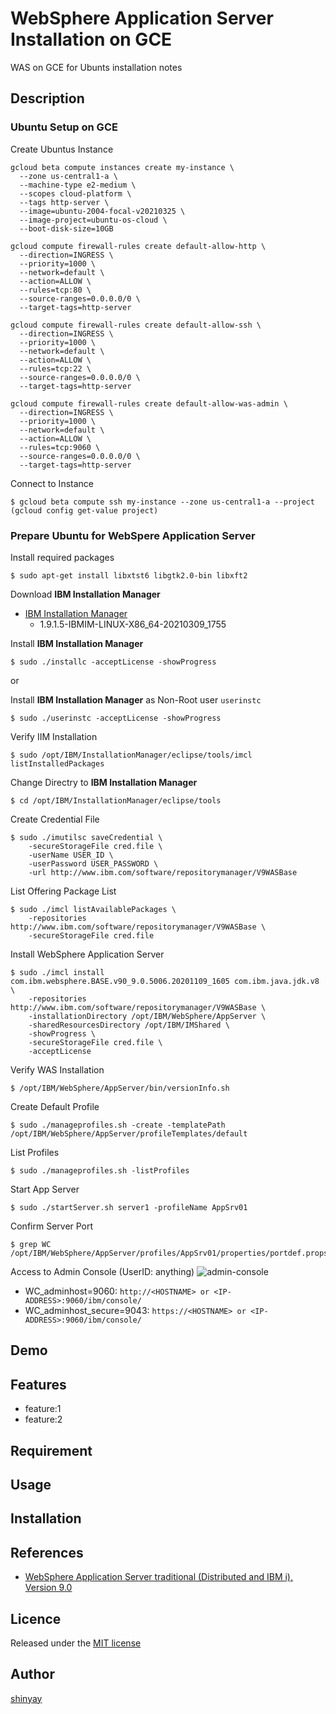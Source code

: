 # WebSphere Application Server Installation on GCE

WAS on GCE for Ubunts installation notes

## Description
### Ubuntu Setup on GCE
Create Ubuntus Instance
```
gcloud beta compute instances create my-instance \
  --zone us-central1-a \
  --machine-type e2-medium \
  --scopes cloud-platform \
  --tags http-server \
  --image=ubuntu-2004-focal-v20210325 \
  --image-project=ubuntu-os-cloud \
  --boot-disk-size=10GB

gcloud compute firewall-rules create default-allow-http \
  --direction=INGRESS \
  --priority=1000 \
  --network=default \
  --action=ALLOW \
  --rules=tcp:80 \
  --source-ranges=0.0.0.0/0 \
  --target-tags=http-server

gcloud compute firewall-rules create default-allow-ssh \
  --direction=INGRESS \
  --priority=1000 \
  --network=default \
  --action=ALLOW \
  --rules=tcp:22 \
  --source-ranges=0.0.0.0/0 \
  --target-tags=http-server

gcloud compute firewall-rules create default-allow-was-admin \
  --direction=INGRESS \
  --priority=1000 \
  --network=default \
  --action=ALLOW \
  --rules=tcp:9060 \
  --source-ranges=0.0.0.0/0 \
  --target-tags=http-server
```

Connect to Instance
```
$ gcloud beta compute ssh my-instance --zone us-central1-a --project (gcloud config get-value project)
```

### Prepare Ubuntu for WebSpere Application Server
Install required packages
```
$ sudo apt-get install libxtst6 libgtk2.0-bin libxft2
```

Download **IBM Installation Manager**
- [IBM Installation Manager](https://www.ibm.com/support/fixcentral/swg/selectFixes?parent=ibm%7ERational&product=ibm/Rational/IBM+Installation+Manager&release=All&platform=Linux&function=all)
  - 1.9.1.5-IBMIM-LINUX-X86_64-20210309_1755 

Install **IBM Installation Manager**
```
$ sudo ./installc -acceptLicense -showProgress
```

or

Install **IBM Installation Manager** as Non-Root user `userinstc`

```
$ sudo ./userinstc -acceptLicense -showProgress
```

Verify IIM Installation
```
$ sudo /opt/IBM/InstallationManager/eclipse/tools/imcl listInstalledPackages
```

Change Directry to **IBM Installation Manager**
```
$ cd /opt/IBM/InstallationManager/eclipse/tools
```

Create Credential File
```
$ sudo ./imutilsc saveCredential \
    -secureStorageFile cred.file \
    -userName USER_ID \
    -userPassword USER_PASSWORD \
    -url http://www.ibm.com/software/repositorymanager/V9WASBase
```

List Offering Package List
```
$ sudo ./imcl listAvailablePackages \
    -repositories http://www.ibm.com/software/repositorymanager/V9WASBase \
    -secureStorageFile cred.file
```

Install WebSphere Application Server
```
$ sudo ./imcl install com.ibm.websphere.BASE.v90_9.0.5006.20201109_1605 com.ibm.java.jdk.v8 \
    -repositories http://www.ibm.com/software/repositorymanager/V9WASBase \
    -installationDirectory /opt/IBM/WebSphere/AppServer \
    -sharedResourcesDirectory /opt/IBM/IMShared \
    -showProgress \
    -secureStorageFile cred.file \
    -acceptLicense
```

Verify WAS Installation
```
$ /opt/IBM/WebSphere/AppServer/bin/versionInfo.sh
```

Create Default Profile
```
$ sudo ./manageprofiles.sh -create -templatePath /opt/IBM/WebSphere/AppServer/profileTemplates/default
```

List Profiles
```
$ sudo ./manageprofiles.sh -listProfiles
```

Start App Server
```
$ sudo ./startServer.sh server1 -profileName AppSrv01
```

Confirm Server Port
```
$ grep WC /opt/IBM/WebSphere/AppServer/profiles/AppSrv01/properties/portdef.props
```

Access to Admin Console (UserID: anything)
![admin-console](https://user-images.githubusercontent.com/3072734/114355053-fd840c80-9ba9-11eb-9e4f-d65699e89b16.png)
- WC_adminhost=9060: `http://<HOSTNAME> or <IP-ADDRESS>:9060/ibm/console/`
- WC_adminhost_secure=9043: `https://<HOSTNAME> or <IP-ADDRESS>:9060/ibm/console/`



## Demo

## Features

- feature:1
- feature:2

## Requirement

## Usage

## Installation

## References
- [WebSphere Application Server traditional (Distributed and IBM i), Version 9.0](https://www.ibm.com/docs/ja/was/9.0.5?topic=websphere-application-server-distributed-i-version-90)
## Licence

Released under the [MIT license](https://gist.githubusercontent.com/shinyay/56e54ee4c0e22db8211e05e70a63247e/raw/34c6fdd50d54aa8e23560c296424aeb61599aa71/LICENSE)

## Author

[shinyay](https://github.com/shinyay)
